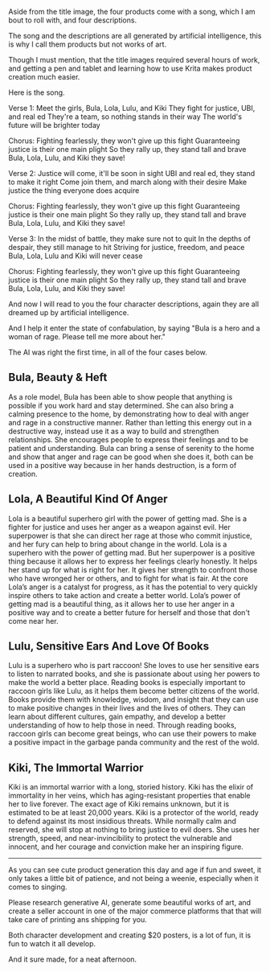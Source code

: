 Aside from the title image, the four products come with a song,
which I am bout to roll with, and four descriptions.

The song and the descriptions are all generated by artificial intelligence,
this is why I call them products but not works of art.

Though I must mention, that the title images required several hours of work,
and getting a pen and tablet and learning how to use Krita makes product creation much easier.

Here is the song.

Verse 1:
Meet the girls, Bula, Lola, Lulu, and Kiki
They fight for justice, UBI, and real ed
They're a team, so nothing stands in their way
The world's future will be brighter today

Chorus:
Fighting fearlessly, they won't give up this fight
Guaranteeing justice is their one main plight
So they rally up, they stand tall and brave
Bula, Lola, Lulu, and Kiki they save!

Verse 2:
Justice will come, it'll be soon in sight
UBI and real ed, they stand to make it right
Come join them, and march along with their desire
Make justice the thing everyone does acquire

Chorus:
Fighting fearlessly, they won't give up this fight
Guaranteeing justice is their one main plight
So they rally up, they stand tall and brave
Bula, Lola, Lulu, and Kiki they save!

Verse 3:
In the midst of battle, they make sure not to quit
In the depths of despair, they still manage to hit
Striving for justice, freedom, and peace
Bula, Lola, Lulu and Kiki will never cease

Chorus:
Fighting fearlessly, they won't give up this fight
Guaranteeing justice is their one main plight
So they rally up, they stand tall and brave
Bula, Lola, Lulu, and Kiki they save!


And now I will read to you the four character descriptions,
again they are all dreamed up by artificial intelligence.

And I help it enter the state of confabulation,
by saying "Bula is a hero and a woman of rage. Please tell me more about her."

The AI was right the first time,
in all of the four cases below.

## Bula, Beauty & Heft
As a role model, Bula has been able to show people that anything is possible if you work hard and stay determined. She can also bring a calming presence to the home, by demonstrating how to deal with anger and rage in a constructive manner. Rather than letting this energy out in a destructive way, instead use it as a way to build and strengthen relationships. She encourages people to express their feelings and to be patient and understanding. Bula can bring a sense of serenity to the home and show that anger and rage can be good when she does it, both can be used in a positive way because in her hands destruction, is a form of creation.

## Lola, A Beautiful Kind Of Anger
Lola is a beautiful superhero girl with the power of getting mad. She is a fighter for justice and uses her anger as a weapon against evil. Her superpower is that she can direct her rage at those who commit injustice, and her fury can help to bring about change in the world. Lola is a superhero with the power of getting mad. But her superpower is a positive thing because it allows her to express her feelings clearly honestly. It helps her stand up for what is right for her. It gives her strength to confront those who have wronged her or others, and to fight for what is fair. At the core Lola’s anger is a catalyst for progress, as it has the potential to very quickly inspire others to take action and create a better world. Lola’s power of getting mad is a beautiful thing, as it allows her to use her anger in a positive way and to create a better future for herself and those that don't come near her.

## Lulu, Sensitive Ears And Love Of Books
Lulu is a superhero who is part raccoon! She loves to use her sensitive ears to listen to narrated books, and she is passionate about using her powers to make the world a better place. Reading books is especially important to raccoon girls like Lulu, as it helps them become better citizens of the world. Books provide them with knowledge, wisdom, and insight that they can use to make positive changes in their lives and the lives of others. They can learn about different cultures, gain empathy, and develop a better understanding of how to help those in need. Through reading books, raccoon girls can become great beings, who can use their powers to make a positive impact in the garbage panda community and the rest of the wold.

## Kiki, The Immortal Warrior
Kiki is an immortal warrior with a long, storied history. Kiki has the elixir of immortality in her veins, which has aging-resistant properties that enable her to live forever. The exact age of Kiki remains unknown, but it is estimated to be at least 20,000 years. Kiki is a protector of the world, ready to defend against its most insidious threats. While normally calm and reserved, she will stop at nothing to bring justice to evil doers. She uses her strength, speed, and near-invincibility to protect the vulnerable and innocent, and her courage and conviction make her an inspiring figure.

---

As you can see cute product generation this day and age if fun and sweet,
it only takes a little bit of patience, and not being a weenie, especially when it comes to singing.

Please research generative AI, generate some beautiful works of art,
and create a seller account in one of the major commerce platforms that that will take care of printing ans shipping for you.

Both character development and creating $20 posters,
is a lot of fun, it is fun to watch it all develop.

And it sure made,
for a neat afternoon.
